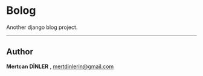 Bolog
===================
Another django blog project.

----------
Author
-------------
**Mertcan DİNLER** , <mertdinlerin@gmail.com>
